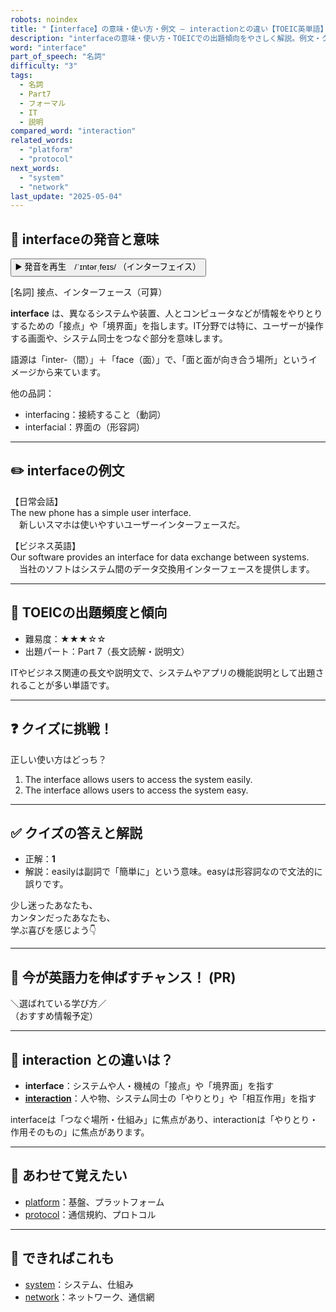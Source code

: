 ```yaml
---
robots: noindex
title: "【interface】の意味・使い方・例文 ― interactionとの違い【TOEIC英単語】"
description: "interfaceの意味・使い方・TOEICでの出題傾向をやさしく解説。例文・クイズ付きでinteractionとの違いもわかりやすく学べます。"
word: "interface"
part_of_speech: "名詞"
difficulty: "3"
tags:
  - 名詞
  - Part7
  - フォーマル
  - IT
  - 説明
compared_word: "interaction"
related_words:
  - "platform"
  - "protocol"
next_words:
  - "system"
  - "network"
last_update: "2025-05-04"
---
```


## 🔰 interfaceの発音と意味

<button class="play-audio" onclick="playTTS('interface')">
  <span class="play-audio-main">
    ▶️ 発音を再生　/ˈɪntərˌfeɪs/
  </span>
  <span class="play-audio-sub">
    （インターフェイス）
  </span>
</button>

[名詞] 接点、インターフェース（可算）

**interface** は、異なるシステムや装置、人とコンピュータなどが情報をやりとりするための「接点」や「境界面」を指します。IT分野では特に、ユーザーが操作する画面や、システム同士をつなぐ部分を意味します。

語源は「inter-（間）」＋「face（面）」で、「面と面が向き合う場所」というイメージから来ています。

他の品詞：  
- interfacing：接続すること（動詞）
- interfacial：界面の（形容詞）

---

## ✏️ interfaceの例文

【日常会話】  
The new phone has a simple user interface.  
　新しいスマホは使いやすいユーザーインターフェースだ。

【ビジネス英語】  
Our software provides an interface for data exchange between systems.  
　当社のソフトはシステム間のデータ交換用インターフェースを提供します。

---

## 🎯 TOEICの出題頻度と傾向

- 難易度：★★★☆☆
- 出題パート：Part 7（長文読解・説明文）

ITやビジネス関連の長文や説明文で、システムやアプリの機能説明として出題されることが多い単語です。

---

## ❓ クイズに挑戦！

正しい使い方はどっち？

1. The interface allows users to access the system easily.  
2. The interface allows users to access the system easy.

---

## ✅ クイズの答えと解説

- 正解：**1**
- 解説：easilyは副詞で「簡単に」という意味。easyは形容詞なので文法的に誤りです。

少し迷ったあなたも、  
カンタンだったあなたも、  
学ぶ喜びを感じよう👇️

---

## 🚀 今が英語力を伸ばすチャンス！ (PR)

<div class="info-center">
＼選ばれている学び方／<br>  
（おすすめ情報予定）
</div>

---

## 🤔  interaction との違いは？

- **interface**：システムや人・機械の「接点」や「境界面」を指す
- **[interaction](/word/interaction)**：人や物、システム同士の「やりとり」や「相互作用」を指す

interfaceは「つなぐ場所・仕組み」に焦点があり、interactionは「やりとり・作用そのもの」に焦点があります。

---

## 🧩 あわせて覚えたい

- [platform](/word/platform)：基盤、プラットフォーム
- [protocol](/word/protocol)：通信規約、プロトコル

---

## 📖 できればこれも

- [system](/word/system)：システム、仕組み
- [network](/word/network)：ネットワーク、通信網

<!-- cvid: aid32_bid31 -->
